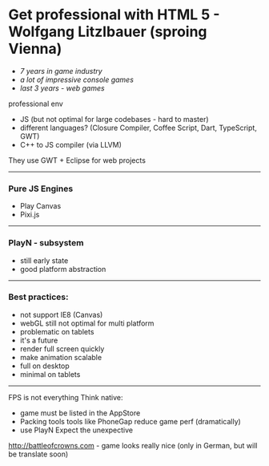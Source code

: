 Get professional with HTML 5 - Wolfgang Litzlbauer (sproing Vienna)
===================================================================

- *7 years in game industry*
- *a lot of impressive console games*
- *last 3 years - web games*

professional env
- JS (but not optimal for large codebases - hard to master)
- different languages? (Closure Compiler, Coffee Script, Dart, TypeScript, GWT)
- C++ to JS compiler (via LLVM)

They use GWT + Eclipse for web projects

---
### Pure JS Engines
- Play Canvas
- Pixi.js

---
### PlayN - subsystem
- still early state
- good platform abstraction

---
### Best practices:
- not support IE8 (Canvas)
- webGL still not optimal for multi platform
- problematic on tablets
- it's a future
 - render full screen quickly
 - make animation scalable
- full on desktop 
- minimal on tablets

---
FPS is not everything
Think native:
- game must be listed in the AppStore
- Packing tools tools like PhoneGap reduce game perf (dramatically)
- use PlayN
Expect the unexpective

http://battleofcrowns.com - game looks really nice (only in German, but will be translate soon)

